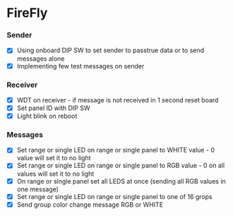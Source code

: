 # FireFly

### Sender

- [x] Using onboard DIP SW to set sender to passtrue data or to send messages alone
- [x] Implementing few test messages on sender
    
### Receiver    
    
- [x] WDT on receiver - if message is not received in 1 second reset board
- [x] Set panel ID with DIP SW
- [x] Light blink on reboot

### Messages

- [x] Set range or single LED on range or single panel to WHITE value - 0 value will set it to no light
- [x] Set range or single LED on range or single panel to RGB value - 0 on all values will set it to no light
- [x] On range or single panel set all LEDS at once (sending all RGB values in one message)
- [x] Set range or single LED on range or single panel to one of 16 grops
- [x] Send group color change message RGB or WHITE
